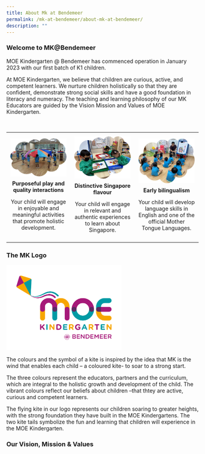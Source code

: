```yaml
---
title: About Mk at Bendemeer
permalink: /mk-at-bendemeer/about-mk-at-bendemeer/
description: ""
---
```

### Welcome to MK@Bendemeer

MOE Kindergarten @ Bendemeer has commenced operation in January 2023 with our first batch of K1 children.&nbsp;

  
At MOE Kindergarten, we believe that children are curious, active, and competent learners. We nurture children holistically so that they are confident, demonstrate strong social skills and have a good foundation in literacy and numeracy. The teaching and learning philosophy of our MK Educators are guided by the Vision Mission and Values of MOE Kindergarten.

<br>

<style>
  .image-table {
    width: 100%;
    table-layout: fixed;
    border-collapse: collapse;
  }

  .image-table td {
    width: 33.33%;
    text-align: center;
    padding: 10px;
  }

  .image-table img {
    max-width: 100%;
    height: auto;
    display: block;
    margin: 0 auto;
  }

  .caption {
    margin-top: 10px;
  }
</style>

<table class="image-table">
  <tbody><tr>
    <td>
      <img alt="Image 1" src="/images/mk@bendemeer1.png">
      <div class="caption">
        <strong>Purposeful play and quality interactions</strong>
        <p>Your child will engage in enjoyable and meaningful activities that promote holistic development.</p>
      </div>
    </td>
    <td>
      <img alt="Image 2" src="/images/mk@bendemeer2.jpg">
      <div class="caption">
        <strong>Distinctive Singapore flavour</strong>
        <p>Your child will engage in relevant and authentic experiences to learn about Singapore.</p>
      </div>
    </td>
    <td>
      <img alt="Image 3" src="/images/mk@bendemeer3.jpg">
      <div class="caption">
        <strong>Early bilingualism</strong>
        <p>Your child will develop language skills in English and one of the official Mother Tongue Languages.</p>
      </div>
    </td>
  </tr>
</tbody></table>



### The MK Logo


<img style="width: 60%" src="/images/bendemeer%20colour.jpg">


The colours and the symbol of a kite is inspired by the idea that MK is the wind that enables each child – a coloured kite- to soar to a strong start.&nbsp;


The three colours represent the educators, partners and the curriculum, which are integral to the holistic growth and development of the child. The vibrant colours reflect our beliefs about children –that thtey are active, curious and competent learners.&nbsp;

 
The flying kite in our logo represents our children soaring to greater heights, with the strong foundation they have built in the MOE Kindergartens. The two kite tails symbolize the fun and learning that children will experience in the MOE Kindergarten.




### Our Vision, Mission &amp; Values